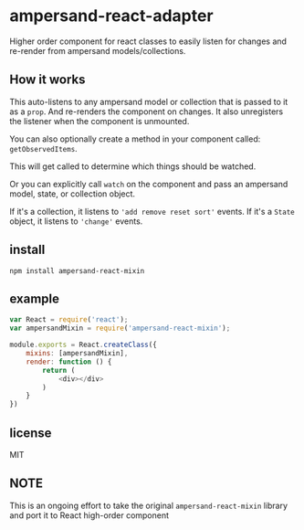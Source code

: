 # ampersand-react-adapter

Higher order component for react classes to easily listen for changes and re-render from ampersand models/collections.


## How it works

This auto-listens to any ampersand model or collection that is passed to it as a `prop`. And re-renders the component on changes. It also unregisters the listener when the component is unmounted.

You can also optionally create a method in your component called: `getObservedItems`.

This will get called to determine which things should be watched.

Or you can explicitly call `watch` on the component and pass an ampersand model, state, or collection object.

If it's a collection, it listens to `'add remove reset sort'` events. If it's a `State` object, it listens to `'change'` events.

## install
[//]: # (TODO ishan 2019-02-20 Update the installation instructions)
```
npm install ampersand-react-mixin
```

## example
[//]: # (TODO ishan 2019-02-20 Update the example usage) 
```javascript
var React = require('react');
var ampersandMixin = require('ampersand-react-mixin');

module.exports = React.createClass({
    mixins: [ampersandMixin],
    render: function () {
        return (
            <div></div>
        )
    }
})

```

## license

MIT

## NOTE
This is an ongoing effort to take the original `ampersand-react-mixin` library and port it to React high-order component
